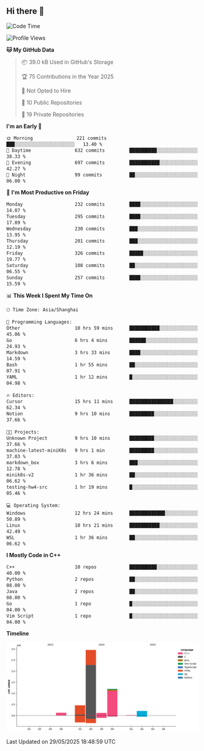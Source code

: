## Hi there 👋

<!--  ![Top Langs](https://github-readme-stats.vercel.app/api/top-langs/?username=ScottZhang812) -->

<!--START_SECTION:waka-->
![Code Time](http://img.shields.io/badge/Code%20Time-67%20hrs%2041%20mins-blue)

![Profile Views](http://img.shields.io/badge/Profile%20Views-0-blue)

**🐱 My GitHub Data** 

> 📦 39.0 kB Used in GitHub's Storage 
 > 
> 🏆 75 Contributions in the Year 2025
 > 
> 🚫 Not Opted to Hire
 > 
> 📜 10 Public Repositories 
 > 
> 🔑 19 Private Repositories 
 > 
**I'm an Early 🐤** 

```text
🌞 Morning                221 commits         ███░░░░░░░░░░░░░░░░░░░░░░   13.40 % 
🌆 Daytime                632 commits         ██████████░░░░░░░░░░░░░░░   38.33 % 
🌃 Evening                697 commits         ███████████░░░░░░░░░░░░░░   42.27 % 
🌙 Night                  99 commits          ██░░░░░░░░░░░░░░░░░░░░░░░   06.00 % 
```
📅 **I'm Most Productive on Friday** 

```text
Monday                   232 commits         ████░░░░░░░░░░░░░░░░░░░░░   14.07 % 
Tuesday                  295 commits         ████░░░░░░░░░░░░░░░░░░░░░   17.89 % 
Wednesday                230 commits         ███░░░░░░░░░░░░░░░░░░░░░░   13.95 % 
Thursday                 201 commits         ███░░░░░░░░░░░░░░░░░░░░░░   12.19 % 
Friday                   326 commits         █████░░░░░░░░░░░░░░░░░░░░   19.77 % 
Saturday                 108 commits         ██░░░░░░░░░░░░░░░░░░░░░░░   06.55 % 
Sunday                   257 commits         ████░░░░░░░░░░░░░░░░░░░░░   15.59 % 
```


📊 **This Week I Spent My Time On** 

```text
🕑︎ Time Zone: Asia/Shanghai

💬 Programming Languages: 
Other                    10 hrs 59 mins      ███████████░░░░░░░░░░░░░░   45.06 % 
Go                       6 hrs 4 mins        ██████░░░░░░░░░░░░░░░░░░░   24.93 % 
Markdown                 3 hrs 33 mins       ████░░░░░░░░░░░░░░░░░░░░░   14.59 % 
Bash                     1 hr 55 mins        ██░░░░░░░░░░░░░░░░░░░░░░░   07.91 % 
YAML                     1 hr 12 mins        █░░░░░░░░░░░░░░░░░░░░░░░░   04.98 % 

🔥 Editors: 
Cursor                   15 hrs 11 mins      ████████████████░░░░░░░░░   62.34 % 
Notion                   9 hrs 10 mins       █████████░░░░░░░░░░░░░░░░   37.66 % 

🐱‍💻 Projects: 
Unknown Project          9 hrs 10 mins       █████████░░░░░░░░░░░░░░░░   37.66 % 
machine-latest-miniK8s   9 hrs 1 min         █████████░░░░░░░░░░░░░░░░   37.03 % 
markdown_box             3 hrs 6 mins        ███░░░░░░░░░░░░░░░░░░░░░░   12.78 % 
minik8s-v2               1 hr 36 mins        ██░░░░░░░░░░░░░░░░░░░░░░░   06.62 % 
testing-hw4-src          1 hr 19 mins        █░░░░░░░░░░░░░░░░░░░░░░░░   05.46 % 

💻 Operating System: 
Windows                  12 hrs 24 mins      █████████████░░░░░░░░░░░░   50.89 % 
Linux                    10 hrs 21 mins      ███████████░░░░░░░░░░░░░░   42.49 % 
WSL                      1 hr 36 mins        ██░░░░░░░░░░░░░░░░░░░░░░░   06.62 % 
```

**I Mostly Code in C++** 

```text
C++                      10 repos            ██████████░░░░░░░░░░░░░░░   40.00 % 
Python                   2 repos             ██░░░░░░░░░░░░░░░░░░░░░░░   08.00 % 
Java                     2 repos             ██░░░░░░░░░░░░░░░░░░░░░░░   08.00 % 
Go                       1 repo              █░░░░░░░░░░░░░░░░░░░░░░░░   04.00 % 
Vim Script               1 repo              █░░░░░░░░░░░░░░░░░░░░░░░░   04.00 % 
```



**Timeline**

![Lines of Code chart](https://raw.githubusercontent.com/ScottZhang812/ScottZhang812/main/assets/bar_graph.png)


 Last Updated on 29/05/2025 18:48:59 UTC
<!--END_SECTION:waka-->


<!--
**ScottZhang812/ScottZhang812** is a ✨ _special_ ✨ repository because its `README.md` (this file) appears on your GitHub profile.

Here are some ideas to get you started:

- 🔭 I’m currently working on ...
- 🌱 I’m currently learning ...
- 👯 I’m looking to collaborate on ...
- 🤔 I’m looking for help with ...
- 💬 Ask me about ...
- 📫 How to reach me: ...
- 😄 Pronouns: ...
- ⚡ Fun fact: ...
-->
